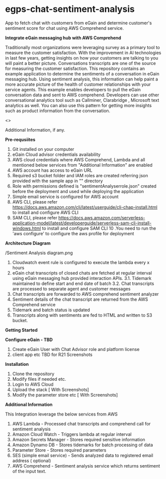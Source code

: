 # egps-chat-sentiment-analysis
App to fetch chat with customers from eGain and determine customer's sentiment score for chat using AWS Comprehend service.

**Integrate eGain messaging hub with AWS Comprehend**

Traditionally most organizations were leveraging survey as a primary tool to measure the customer satisfaction. With the improvement in AI technologies in last few years, getting insights on how your customers are talking to you will paint a better picture. Conversations transcripts are one of the source for measuring the customer satisfaction. This repository contains an example application to determine the sentiments of a conversation in eGain messaging hub. Using sentiment analysis, this information can help paint a more accurate picture of the health of customer relationships with your service agents. This example enables developers to pull the eGain conversation data and sent to AWS comprehend. Developers can use other conversational analytics tool such as Callminer, Clarabridge , Microsoft text analytics as well. You can also use this pattern for getting more insights such as product information from the conversation. 

<<screenshot of the outcome>>

Additional Information, if any.

**Pre-requsiites**

1. Git installed on your computer
2. eGain Cloud advisor credentials availability 
3. AWS cloud credentials where AWS Comprehend, Lambda and all mentioned below services from "Additional Information" are enabled
4. AWS account has access to eGain URL
5. Required s3 bucket folder and IAM roles are created referring json provided with the sample app in "" directory
6. Role with permissions defined is "sentimentAnalyserrole.json" created before the deployment and used while deploying the application
7. Simple email service is configured for AWS account
8. AWS CLI, please refer https://docs.aws.amazon.com/cli/latest/userguide/cli-chap-install.html to install and configure AWS CLI
9. SAM CLI, please refer https://docs.aws.amazon.com/serverless-application-model/latest/developerguide/serverless-sam-cli-install-windows.html to install and configure SAM CLI
10 .You need to run the 'aws configure' to configure the aws profile for deployment

**Architecture Diagram**

/Sentiment Analysis diagram.png

1. Cloudwatch event rule is configured to execute the lambda every x hours
2. eGain chat transcripts of closed chats are fetched at regular interval using eGain messaging hub provided interaction APIs. 
3.1. Tidemark maintained to define start and end date of batch
3.2. Chat transcripts are processed to separate agent and customer messages
4. Chat transcripts are forwarded to AWS comprehend sentiment analyzer
5. Sentiment details of the chat transcript are returned from the AWS Comprehend service
6. Tidemark and batch status is updated
7. Transcripts along with sentiments are fed to HTML and written to S3 bucket.

**Getting Started**

**Configure eGain  - TBD**

1. Create eGain User with Chat Advisor role and platform license
2. client app etc TBD for R21   Screenshots 

**Installation**

1. Clone the repository
2. Modify files if needed etc. 
3. Login to AWS Cloud
4. Upload the stack [ With Screenshots]
5. Modify the parameter store etc [ With Screenshots]

**Additional Information**

This Integration leverage the below services from AWS

1. AWS Lambda - Processed chat transcripts and comprehend call for sentiment analysis
2. Amazon Cloud Watch  - Triggers lambda at regular interval
3. Amazon Secrets Manager - Stores required sensitive information 
4. Amazon Dynamo DB  - Stores tidemarks for batch processing of data
5. Parameter Store - Stores required parameters
6. SES (simple email service) - Sends analyzed data to registered email address ( optional)
7. AWS Comprehend - Sentiment analysis service which returns sentiment of the input text. 
